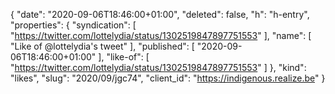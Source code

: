 {
  "date": "2020-09-06T18:46:00+01:00",
  "deleted": false,
  "h": "h-entry",
  "properties": {
    "syndication": [
      "https://twitter.com/lottelydia/status/1302519847897751553"
    ],
    "name": [
      "Like of @lottelydia's tweet"
    ],
    "published": [
      "2020-09-06T18:46:00+01:00"
    ],
    "like-of": [
      "https://twitter.com/lottelydia/status/1302519847897751553"
    ]
  },
  "kind": "likes",
  "slug": "2020/09/jgc74",
  "client_id": "https://indigenous.realize.be"
}
